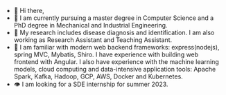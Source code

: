 - 👋 Hi there,
- 📙 I am currently pursuing a master degree in Computer Science and a PhD degree in Mechanical and Industrial Engineering.
- 🔬 My research includes disease diagnosis and identification. I am also working as Research Assistant and Teaching Assistant.
- 👀 I am familiar with modern web backend frameworks: express(nodejs), spring MVC, Mybatis, Shiro. I have experience with building web frontend with Angular. I also have experience with the machine learning models, cloud computing and data-intensive application tools: Apache Spark, Kafka, Hadoop, GCP, AWS, Docker and Kubernetes.
- 👁️ I am looking for a SDE internship for summer 2023.


<!---
phoebe20200523/phoebe20200523 is a ✨ special ✨ repository because its `README.md` (this file) appears on your GitHub profile.
You can click the Preview link to take a look at your changes.
--->
